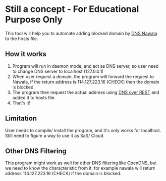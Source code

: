 Still a concept - For Educational Purpose Only
==================================================
This tool will help you to automate adding blocked domain by [DNS Nawala](http://nawala.org) to the hosts file.

## How it works
1. Program will run in daemon mode, and act as DNS server, so user need to change DNS server to localhost (127.0.0.1)
2. When user request a domain, the program will forward the request to Nawala, if the return address is 114.127.223.16 (CHECK) then the domain is blocked.
3. The program then request the actual address using [DNS over REST](http://dig.jsondns.org/) and added it to hosts file.
4. That's it!

## Limitation
User needs to compile/ install the program, and it's only works for localhost. Still need to figure a way to use it as SaS/ Cloud.

## Other DNS Filtering
This program might work as well for other DNS filtering like OpenDNS, but we need to know the characteristic from it, for example nawala will return address 114.127.223.16 (CHECK) if the domain is blocked.


